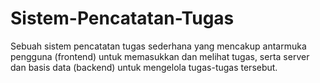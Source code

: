 # Sistem-Pencatatan-Tugas

Sebuah sistem pencatatan tugas sederhana yang mencakup antarmuka pengguna (frontend) untuk memasukkan dan melihat tugas, serta server dan basis data (backend) untuk mengelola tugas-tugas tersebut.
